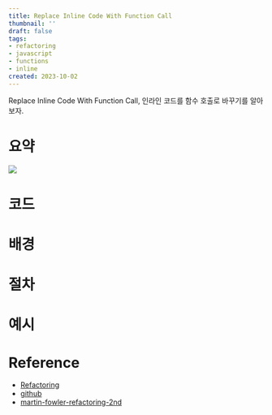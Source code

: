 ```yaml
---
title: Replace Inline Code With Function Call
thumbnail: ''
draft: false
tags:
- refactoring
- javascript
- functions
- inline
created: 2023-10-02
---
```


Replace Inline Code With Function Call, 인라인 코드를 함수 호출로 바꾸기를 알아보자.

# 요약

![](Refactoring_38_ReplaceInlineCodeWithFunctionCall_0.png)

# 코드

# 배경

# 절차

# 예시

# Reference

* [Refactoring](https://product.kyobobook.co.kr/detail/S000001810241)
* [github](https://github.com/WegraLee/Refactoring)
* [martin-fowler-refactoring-2nd](https://github.com/wickedwukong/martin-fowler-refactoring-2nd)
